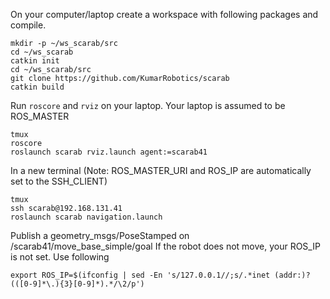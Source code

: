 On your computer/laptop create a workspace with following packages and compile. 

```
mkdir -p ~/ws_scarab/src
cd ~/ws_scarab
catkin init
cd ~/ws_scarab/src
git clone https://github.com/KumarRobotics/scarab
catkin build
```

Run `roscore` and `rviz` on your laptop. Your laptop is assumed to be ROS_MASTER
```
tmux
roscore
roslaunch scarab rviz.launch agent:=scarab41
```

In a new terminal (Note: ROS_MASTER_URI and ROS_IP are automatically set to the SSH_CLIENT)
```
tmux
ssh scarab@192.168.131.41
roslaunch scarab navigation.launch
```

Publish a geometry_msgs/PoseStamped on /scarab41/move_base_simple/goal
If the robot does not move, your ROS_IP is not set. Use following

```
export ROS_IP=$(ifconfig | sed -En 's/127.0.0.1//;s/.*inet (addr:)?(([0-9]*\.){3}[0-9]*).*/\2/p')
```
